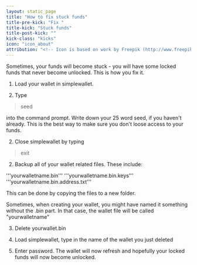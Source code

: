 ```yaml
---
layout: static_page
title: "How to fix stuck funds"
title-pre-kick: "Fix "
title-kick: "Stuck funds"
title-post-kick: ""
kick-class: "kicks"
icon: "icon_about"
attribution: "<!-- Icon is based on work by Freepik (http://www.freepik.com) and is licensed under Creative Commons BY 3.0 -->"
---
```


Sometimes, your funds will become stuck - you will have some locked funds that never become unlocked. This is how you fix it.

1. Load your wallet in simplewallet. 

1. Type

> seed

into the command prompt. Write down your 25 word seed, if you haven't already. This is the best way to make sure you don't loose access to your funds.

2. Close simplewallet by typing

> exit

2. Backup all of your wallet related files. These include:

'''yourwalletname.bin'''
'''yourwalletname.bin.keys'''
'''yourwalletname.bin.address.txt'''

This can be done by copying the files to a new folder. 

Sometimes, when creating your wallet, you might have named it something without the .bin part. In that case, the wallet file will be called "yourwalletname"

3. Delete yourwallet.bin

4. Load simplewallet, type in the name of the wallet you just deleted

5. Enter password. The wallet will now refresh and hopefully your locked funds will now become unlocked. 

